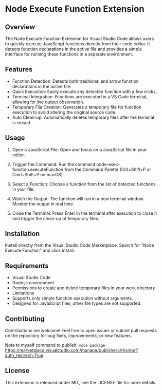 # Node Execute Function Extension

## Overview

The Node Execute Function Extension for Visual Studio Code allows users to quickly execute JavaScript functions directly from their code editor. It detects function declarations in the active file and provides a simple interface for running these functions in a separate environment.

## Features

- Function Detection: Detects both traditional and arrow function declarations in the active file.
- Quick Execution: Easily execute any detected function with a few clicks.
- Terminal Integration: Functions are executed in a VS Code terminal, allowing for live output observation.
- Temporary File Creation: Generates a temporary file for function execution to avoid altering the original source code.
- Auto Clean-up: Automatically deletes temporary files after the terminal is closed.

## Usage

1. Open a JavaScript File: Open and focus on a JavaScript file in your editor.

2. Trigger the Command: Run the command node-exec-function.executeFunction from the Command Palette (Ctrl+Shift+P or Cmd+Shift+P on macOS).

3. Select a Function: Choose a function from the list of detected functions in your file.

4. Watch the Output: The function will run in a new terminal window. Monitor the output in real time.

5. Close the Terminal: Press Enter in the terminal after execution to close it and trigger the clean-up of temporary files.

## Installation

Install directly from the Visual Studio Code Marketplace. Search for "Node Execute Function" and click install.

## Requirements

- Visual Studio Code
- Node.js environment
- Permissions to create and delete temporary files in your work directory
- Limitations
- Supports only simple function execution without arguments.
- Designed for JavaScript files; other file types are not supported.

## Contributing

Contributions are welcome! Feel free to open issues or submit pull requests on the repository for bug fixes, improvements, or new features.

Note to myself command to publish:
`vsce package`
https://marketplace.visualstudio.com/manage/publishers/rharkor?auth_redirect=True

## License

This extension is released under MIT, see the LICENSE file for more details.
